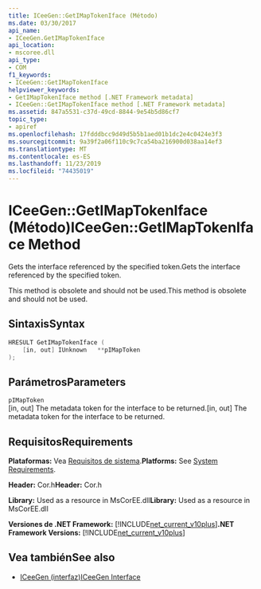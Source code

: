 ```yaml
---
title: ICeeGen::GetIMapTokenIface (Método)
ms.date: 03/30/2017
api_name:
- ICeeGen.GetIMapTokenIface
api_location:
- mscoree.dll
api_type:
- COM
f1_keywords:
- ICeeGen::GetIMapTokenIface
helpviewer_keywords:
- GetIMapTokenIface method [.NET Framework metadata]
- ICeeGen::GetIMapTokenIface method [.NET Framework metadata]
ms.assetid: 847a5531-c37d-49cd-8844-9e54b5d86cf7
topic_type:
- apiref
ms.openlocfilehash: 17fdddbcc9d49d5b5b1aed01b1dc2e4c0424e3f3
ms.sourcegitcommit: 9a39f2a06f110c9c7ca54ba216900d038aa14ef3
ms.translationtype: MT
ms.contentlocale: es-ES
ms.lasthandoff: 11/23/2019
ms.locfileid: "74435019"
---
```

# <a name="iceegengetimaptokeniface-method"></a><span data-ttu-id="9a59d-102">ICeeGen::GetIMapTokenIface (Método)</span><span class="sxs-lookup"><span data-stu-id="9a59d-102">ICeeGen::GetIMapTokenIface Method</span></span>
<span data-ttu-id="9a59d-103">Gets the interface referenced by the specified token.</span><span class="sxs-lookup"><span data-stu-id="9a59d-103">Gets the interface referenced by the specified token.</span></span>  
  
 <span data-ttu-id="9a59d-104">This method is obsolete and should not be used.</span><span class="sxs-lookup"><span data-stu-id="9a59d-104">This method is obsolete and should not be used.</span></span>  
  
## <a name="syntax"></a><span data-ttu-id="9a59d-105">Sintaxis</span><span class="sxs-lookup"><span data-stu-id="9a59d-105">Syntax</span></span>  
  
```cpp  
HRESULT GetIMapTokenIface (  
    [in, out] IUnknown   **pIMapToken  
);  
```  
  
## <a name="parameters"></a><span data-ttu-id="9a59d-106">Parámetros</span><span class="sxs-lookup"><span data-stu-id="9a59d-106">Parameters</span></span>  
 `pIMapToken`  
 <span data-ttu-id="9a59d-107">[in, out] The metadata token for the interface to be returned.</span><span class="sxs-lookup"><span data-stu-id="9a59d-107">[in, out] The metadata token for the interface to be returned.</span></span>  
  
## <a name="requirements"></a><span data-ttu-id="9a59d-108">Requisitos</span><span class="sxs-lookup"><span data-stu-id="9a59d-108">Requirements</span></span>  
 <span data-ttu-id="9a59d-109">**Plataformas:** Vea [Requisitos de sistema](../../../../docs/framework/get-started/system-requirements.md).</span><span class="sxs-lookup"><span data-stu-id="9a59d-109">**Platforms:** See [System Requirements](../../../../docs/framework/get-started/system-requirements.md).</span></span>  
  
 <span data-ttu-id="9a59d-110">**Header:** Cor.h</span><span class="sxs-lookup"><span data-stu-id="9a59d-110">**Header:** Cor.h</span></span>  
  
 <span data-ttu-id="9a59d-111">**Library:** Used as a resource in MsCorEE.dll</span><span class="sxs-lookup"><span data-stu-id="9a59d-111">**Library:** Used as a resource in MsCorEE.dll</span></span>  
  
 <span data-ttu-id="9a59d-112">**Versiones de .NET Framework:** [!INCLUDE[net_current_v10plus](../../../../includes/net-current-v10plus-md.md)]</span><span class="sxs-lookup"><span data-stu-id="9a59d-112">**.NET Framework Versions:** [!INCLUDE[net_current_v10plus](../../../../includes/net-current-v10plus-md.md)]</span></span>  
  
## <a name="see-also"></a><span data-ttu-id="9a59d-113">Vea también</span><span class="sxs-lookup"><span data-stu-id="9a59d-113">See also</span></span>

- [<span data-ttu-id="9a59d-114">ICeeGen (interfaz)</span><span class="sxs-lookup"><span data-stu-id="9a59d-114">ICeeGen Interface</span></span>](../../../../docs/framework/unmanaged-api/metadata/iceegen-interface.md)
